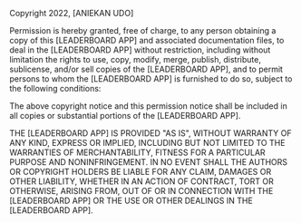 Copyright 2022, [ANIEKAN UDO]

Permission is hereby granted, free of charge, to any person obtaining a copy of this [LEADERBOARD APP] and associated documentation files, to deal in the [LEADERBOARD APP] without restriction, including without limitation the rights to use, copy, modify, merge, publish, distribute, sublicense, and/or sell copies of the [LEADERBOARD APP], and to permit persons to whom the [LEADERBOARD APP] is furnished to do so, subject to the following conditions:

The above copyright notice and this permission notice shall be included in all copies or substantial portions of the [LEADERBOARD APP].

THE [LEADERBOARD APP] IS PROVIDED "AS IS", WITHOUT WARRANTY OF ANY KIND, EXPRESS OR IMPLIED, INCLUDING BUT NOT LIMITED TO THE WARRANTIES OF MERCHANTABILITY, FITNESS FOR A PARTICULAR PURPOSE AND NONINFRINGEMENT. IN NO EVENT SHALL THE AUTHORS OR COPYRIGHT HOLDERS BE LIABLE FOR ANY CLAIM, DAMAGES OR OTHER LIABILITY, WHETHER IN AN ACTION OF CONTRACT, TORT OR OTHERWISE, ARISING FROM, OUT OF OR IN CONNECTION WITH THE [LEADERBOARD APP] OR THE USE OR OTHER DEALINGS IN THE [LEADERBOARD APP].
